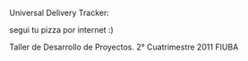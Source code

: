 Universal Delivery Tracker:

segui tu pizza por internet :)

Taller de Desarrollo de Proyectos.
2° Cuatrimestre 2011
FIUBA